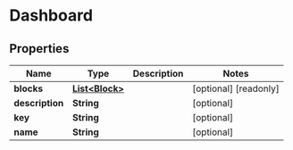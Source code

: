 

# Dashboard


## Properties

| Name | Type | Description | Notes |
|------------ | ------------- | ------------- | -------------|
|**blocks** | [**List&lt;Block&gt;**](Block.md) |  |  [optional] [readonly] |
|**description** | **String** |  |  [optional] |
|**key** | **String** |  |  [optional] |
|**name** | **String** |  |  [optional] |



